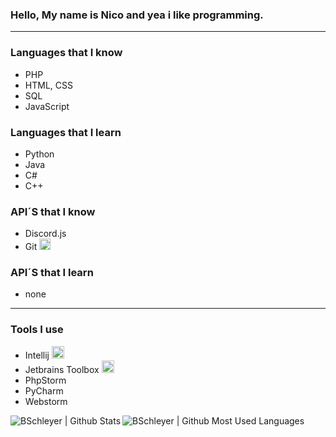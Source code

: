 ### Hello, My name is Nico and yea i like programming.
---
### Languages that I know
- PHP
- HTML, CSS
- SQL
- JavaScript

### Languages that I learn
- Python
- Java
- C#
- C++

### API´S that I know
- Discord.js
- Git <img src="https://www.netways.de/wp-content/uploads/2014/02/Git-Icon-1788C.png" alt="" width="18" heigth="18">

### API´S that I learn
- none

---
### Tools I use
- Intellij <img src="https://upload.wikimedia.org/wikipedia/commons/thumb/d/d5/IntelliJ_IDEA_Logo.svg/1200px-IntelliJ_IDEA_Logo.svg.png" alt="" width="20" height="20">
- Jetbrains Toolbox <img src="https://resources.jetbrains.com/assets/marketo/newsletter/march2016/newsletter_promo.png" alt="" width="20" height="20">
- PhpStorm
- PyCharm
- Webstorm


<img align="left" alt="BSchleyer | Github Stats" src="https://github-readme-stats.vercel.app/api?username=BSchleyer&count_private=true&show_icons=true&hide_border=true5&bg_color=30,e96443,904e95&title_color=fff&text_color=fff" />
<img align="left" alt="BSchleyer | Github Most Used Languages" src="https://github-readme-stats.vercel.app/api/top-langs/?username=BSchleyer&count_private=true&show_icons=true&hide_border=true5&bg_color=30,e96443,904e95&title_color=fff&text_color=fff" />
